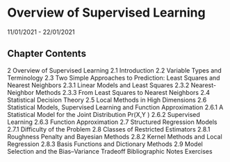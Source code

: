 # Overview of Supervised Learning

11/01/2021 - 22/01/2021

## Chapter Contents
2 Overview of Supervised Learning 
2.1 Introduction 
2.2 Variable Types and Terminology 
2.3 Two Simple Approaches to Prediction: Least Squares and Nearest Neighbors 
2.3.1 Linear Models and Least Squares
2.3.2 Nearest-Neighbor Methods
2.3.3 From Least Squares to Nearest Neighbors 
2.4 Statistical Decision Theory 
2.5 Local Methods in High Dimensions 
2.6 Statistical Models, Supervised Learning and Function Approximation 
2.6.1 A Statistical Model for the Joint Distribution Pr(X,Y ) 
2.6.2 Supervised Learning 
2.6.3 Function Approximation 
2.7 Structured Regression Models
2.7.1 Difficulty of the Problem 
2.8 Classes of Restricted Estimators
2.8.1 Roughness Penalty and Bayesian Methods
2.8.2 Kernel Methods and Local Regression
2.8.3 Basis Functions and Dictionary Methods 
2.9 Model Selection and the Bias–Variance Tradeoff 
Bibliographic Notes 
Exercises 
